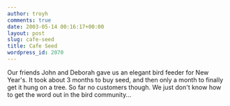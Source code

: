 ```yaml
---
author: troyh
comments: true
date: 2003-05-14 00:16:17+00:00
layout: post
slug: cafe-seed
title: Cafe Seed
wordpress_id: 2070
---
```


Our friends John and Deborah gave us an elegant bird feeder for New Year's.  It took about 3 months to buy seed, and then only a month to finally get it hung on a tree.  So far no customers though.  We just don't know how to get the word out in the bird community...
